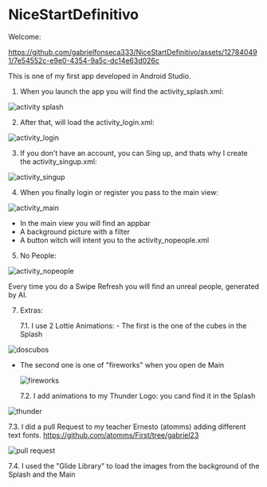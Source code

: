 # NiceStartDefinitivo
Welcome: 

https://github.com/gabrielfonseca333/NiceStartDefinitivo/assets/127840491/7e54552c-e9e0-4354-9a5c-dc14e63d026c

This is one of my first app developed in Android Studio. 

 1. When you launch the app you will find the activity_splash.xml:

![activity splash](https://github.com/gabrielfonseca333/NiceStartDefinitivo/assets/127840491/ec650806-bdf5-4d89-8163-b095156fdacf)

 2. After that, will load the activity_login.xml:

![activity_login](https://github.com/gabrielfonseca333/NiceStartDefinitivo/assets/127840491/bf921b57-dca0-43f8-9d86-ecfc88826ffe)

 3. If you don't have an account, you can Sing up, and thats why I create the activity_singup.xml:

![activity_singup](https://github.com/gabrielfonseca333/NiceStartDefinitivo/assets/127840491/7aa7b342-195f-4f6f-b3b3-475adad5d076)

 4. When you finally login or register you pass to the main view:

![activity_main](https://github.com/gabrielfonseca333/NiceStartDefinitivo/assets/127840491/4155debf-814f-41a9-9894-f26b0fdea4c6)

- In the main view you will find an appbar
- A background picture with a filter
- A button witch will intent you to the activity_nopeople.xml

 5. No People:

![activity_nopeople](https://github.com/gabrielfonseca333/NiceStartDefinitivo/assets/127840491/16468fa8-d0a7-496a-8c0f-a07a2b174a86)

   Every time you do a Swipe Refresh you will find an unreal people, generated by AI.

 7. Extras:

    7.1. I use 2 Lottie Animations: 
        - The first is the one of the cubes in the Splash

![doscubos](https://github.com/gabrielfonseca333/NiceStartDefinitivo/assets/127840491/af8bc310-c189-4a39-bd00-dd5fcd715d67)

  - The second one is one of "fireworks" when you open de Main

     ![fireworks](https://github.com/gabrielfonseca333/NiceStartDefinitivo/assets/127840491/3c2ef8ea-3917-4fff-90a6-8cccb80b76d0)

    7.2. I add animations to my Thunder Logo: you cand find it in the Splash

![thunder](https://github.com/gabrielfonseca333/NiceStartDefinitivo/assets/127840491/90ea6516-4c08-4132-a82d-8a60b7a3a46f)

 
   7.3. I did a pull Request to my teacher Ernesto (atomms) adding different text fonts.
   https://github.com/atomms/First/tree/gabriel23

   ![pull request ](https://github.com/gabrielfonseca333/NiceStartDefinitivo/assets/127840491/806ab882-8575-4c8f-9449-b60cbc04092b)

   7.4. I used the "Glide Library" to load the images from the background of the Splash and the Main
